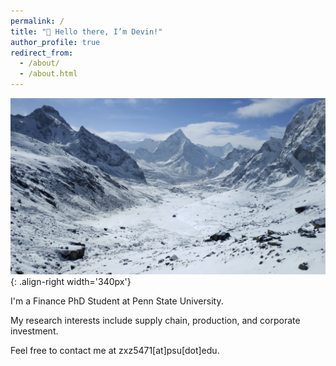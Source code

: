 ```yaml
---
permalink: /
title: "👋 Hello there, I’m Devin!"
author_profile: true
redirect_from: 
  - /about/
  - /about.html
---
```


![mountains](/images/mountain.png){: .align-right width='340px'}

I'm a Finance PhD Student at Penn State University. 

My research interests include supply chain, production, and corporate investment. 

Feel free to contact me at zxz5471[at]psu[dot]edu.



<br><br>

